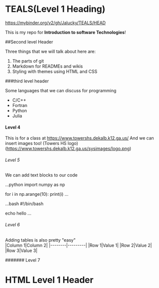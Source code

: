   # TEALS(Level 1 Heading)
https://mybinder.org/v2/gh/Jalucky/TEALS/HEAD
 
 This is my repo for **Introduction to software Technologies**! 
  
  ##Second level Header

  Three things that we will talk about here are: 
  1. The parts of git 
  2. Markdown for READMEs and wikis 
  3. Styling with themes using HTML and CSS

  ###third level header
  
  Some languages that we can discuss for programming 
  - C/C++
  - Fortran
  - Python 
  - Julia 

  #### Level 4 

  This is for a class at https://www.towershs.dekalb.k12.ga.us/
   And we can insert images too! (Towers HS logo) (https://www.towershs.dekalb.k12.ga.us/sysimages/logo.png)
  ###### Level 5 
  We can add text blocks to our code 

  ...python
  import numpy as np

  for i in np.arange(10):
       print(i) 
  ...


 ...bash
  #!/bin/bash

  echo hello
  ...

  ###### Level 6 
  
  Adding tables is also pretty "easy"  
  |Column 1|Column 2| 
  |--------|---------|
  |Row 1|Value 1|
  |Row 2|Value 2| 
  |Row 3|Value 3|

  ####### Level 7 

  <H1>HTML  Level 1 Header</H1>
